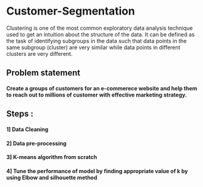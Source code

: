 # Customer-Segmentation
Clustering is one of the most common exploratory data analysis technique used to get an intuition about the structure of the data. It can be defined as the task of identifying subgroups in the data such that data points in the same subgroup (cluster) are very similar while data points in different clusters are very different. 

## Problem statement
#### Create a groups of customers for an e-commerece website and help them to reach out to millions of customer with effective marketing strategy. 

## Steps :
#### 1] Data Cleaning
#### 2] Data pre-processing
#### 3] K-means algorithm from scratch
#### 4] Tune the performance of model by finding appropriate value of k by using Elbow and silhouette method


